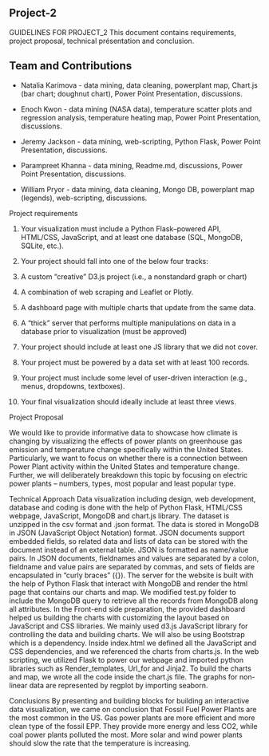 ## Project-2

GUIDELINES FOR PROJECT_2
This document contains requirements, project proposal, technical présentation and conclusion.

## **Team and Contributions**

* Natalia Karimova  - data mining, data cleaning, powerplant map, Chart.js (bar chart; doughnut chart), Power Point Presentation, discussions.

* Enoch Kwon - data mining (NASA data), temperature scatter plots and regression analysis, temperature heating map, Power Point Presentation, discussions.

* Jeremy Jackson - data mining, web-scripting, Python Flask, Power Point Presentation, discussions.

* Parampreet Khanna -  data mining, Readme.md, discussions, Power Point Presentation, discussions.

* William Pryor - data mining, data cleaning, Mongo DB, powerplant map (legends), web-scripting, discussions.



Project requirements
1. Your visualization must include a Python Flask–powered API, HTML/CSS, JavaScript, and at least one database (SQL, MongoDB, SQLite, etc.).
2. Your project should fall into one of the below four tracks: 
1.	A custom “creative” D3.js project (i.e., a nonstandard graph or chart)
2.	A combination of web scraping and Leaflet or Plotly.
3.	A dashboard page with multiple charts that update from the same data.
4.	A “thick” server that performs multiple manipulations on data in a database prior to visualization (must be approved)

3. Your project should include at least one JS library that we did not cover.
4. Your project must be powered by a data set with at least 100 records.
5. Your project must include some level of user-driven interaction (e.g., menus, dropdowns, textboxes).
6. Your final visualization should ideally include at least three views.

Project Proposal

We would like to provide informative data to showcase how climate is changing by visualizing the effects of power plants on greenhouse gas emission and temperature change specifically within the United States. Particularly, we want to focus on whether there is a connection between Power Plant activity within the United States and temperature change. Further, we will deliberately breakdown this topic by focusing on electric power plants – numbers, types, most popular and least popular type.

Technical Approach
Data visualization including design, web development, database and coding is done with the help of Python Flask, HTML/CSS webpage, JavaScript, MongoDB and chart.js library. 
The dataset is unzipped in the csv format and .json format. The data is stored in MongoDB in JSON (JavaScript Object Notation) format. JSON documents support embedded fields, so related data and lists of data can be stored with the document instead of an external table. JSON is formatted as name/value pairs. In JSON documents, fieldnames and values are separated by a colon, fieldname and value pairs are separated by commas, and sets of fields are encapsulated in “curly braces” ({}). 
The server for the website is built with the help of Python Flask that interact with MongoDB and render the html page that contains our charts and map. We modified test.py folder to include the MongoDB query to retrieve all the records from MongoDB along all attributes.
In the Front-end side preparation, the provided dashboard helped us building the charts with customizing the layout based on JavaScript and CSS libraries. We mainly used d3.js JavaScript library for controlling the data and building charts. We will also be using Bootstrap which is a dependency. Inside index.html we defined all the JavaScript and CSS dependencies, and we referenced the charts from charts.js. In the web scripting, we utilized Flask to power our webpage and imported python libraries such as Render_templates, Url_for and Jinja2. To build the charts and map, we wrote all the code inside the chart.js file. The graphs for non-linear data are represented by regplot by importing seaborn.

Conclusions
By presenting and building blocks for building an interactive data visualization, we came on conclusion that Fossil Fuel Power Plants are the most common in the US. Gas power plants are more efficient and more clean type of the fossil EPP. They provide more energy and less CO2, while coal power plants polluted the most. More solar and wind power plants should slow the rate that the temperature is increasing.
